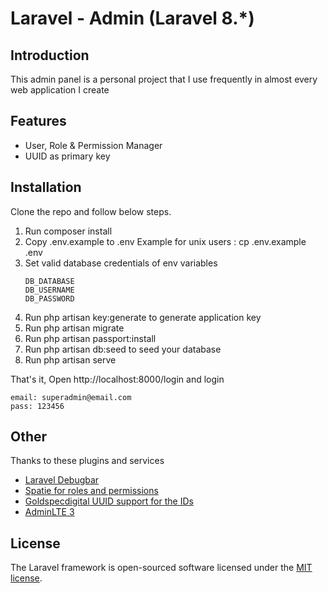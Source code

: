 # Laravel - Admin (Laravel 8.*)

## Introduction
This admin panel is a personal project that I use frequently in almost every web application I create

## Features
- User, Role & Permission Manager
- UUID as primary key

## Installation
Clone the repo and follow below steps.

1. Run composer install
2. Copy .env.example to .env Example for unix users : cp .env.example .env
3. Set valid database credentials of env variables 
   ```
   DB_DATABASE 
   DB_USERNAME
   DB_PASSWORD
   ```
4. Run php artisan key:generate to generate application key
5. Run php artisan migrate
6. Run php artisan passport:install
7. Run php artisan db:seed to seed your database
8. Run php artisan serve

That's it, Open http://localhost:8000/login and login
```
email: superadmin@email.com
pass: 123456
```

## Other
Thanks to these plugins and services
- [Laravel Debugbar](https://github.com/barryvdh/laravel-debugbar)
- [Spatie for roles and permissions](https://github.com/spatie/laravel-permission)
- [Goldspecdigital UUID support for the IDs](https://github.com/goldspecdigital/laravel-eloquent-uuid)
- [AdminLTE 3](https://github.com/ColorlibHQ/AdminLTE)

## License
The Laravel framework is open-sourced software licensed under the [MIT license](https://opensource.org/licenses/MIT).
